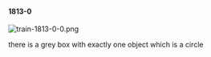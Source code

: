 #### 1813-0
![train-1813-0-0.png](https://github.com/lil-lab/nlvr/raw/master/nlvr/train/images/8/train-1813-0-0.png "train-1813-0-0.png")

there is a grey box with exactly one object which is a circle